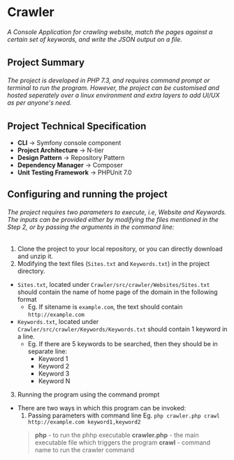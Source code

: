 # Crawler
###### A Console Application for crawling website, match the pages against a certain set of keywords, and write the JSON output on a file.
## Project Summary
###### The project is developed in PHP 7.3, and requires command prompt or terminal to run the program. However, the project can be customised and hosted seperately over a linux environment and extra layers to add UI/UX as per anyone's need.
## Project Technical Specification
- **CLI** -> Symfony console component
- **Project Architecture** -> N-tier
- **Design Pattern** -> Repository Pattern
- **Dependency Manager** -> Composer
- **Unit Testing Framework** -> PHPUnit 7.0
## Configuring and running the project
###### The project requires two parameters to execute, i.e, Website and Keywords. The inputs can be provided either by modifying the files mentioned in the Step 2, or by passing the arguments in the command line:
1. Clone the project to your local repository, or you can directly download and unzip it.
2. Modifying the text files (```Sites.txt``` and ```Keywords.txt```) in the project directory.
  - ```Sites.txt```, located under ```Crawler/src/crawler/Websites/Sites.txt``` should contain the name of home page of the domain in the following format
      - Eg. If sitename is ```example.com```, the text should contain ```http://example.com```
  - ```Keywords.txt```, located under ```Crawler/src/crawler/Keywords/Keywords.txt``` should contain 1 keyword in a line.
      - Eg. If there are 5 keywords to be searched, then they should be in separate line:
        - Keyword 1
        - Keyword 2 
        - Keyword 3
        - Keyword N
3. Running the program using the command prompt
  - There are two ways in which this program can be invoked:
    1. Passing parameters with command line
    Eg. ```php crawler.php crawl http://example.com keyword1,keyword2```
    > **php** - to run the phhp executable
    > **crawler.php** - the main executable file which triggers the program
    > **crawl** - command name to run the crawler command
